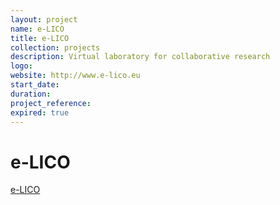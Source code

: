 ```yaml
---
layout: project
name: e-LICO
title: e-LICO
collection: projects
description: Virtual laboratory for collaborative research
logo:
website: http://www.e-lico.eu
start_date:
duration:
project_reference:
expired: true
---
```


# e-LICO

[e-LICO](http://www.e-lico.eu/index.php)